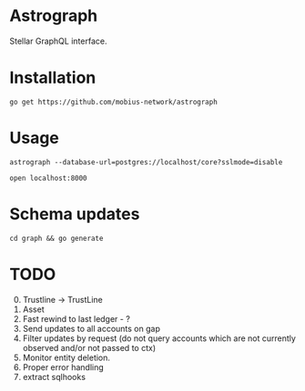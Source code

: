 Astrograph
==========

Stellar GraphQL interface.

# Installation

`go get https://github.com/mobius-network/astrograph`

# Usage

`astrograph --database-url=postgres://localhost/core?sslmode=disable`

`open localhost:8000`

# Schema updates

`cd graph && go generate`

# TODO

0. Trustline -> TrustLine
1. Asset
1. Fast rewind to last ledger - ?
2. Send updates to all accounts on gap
3. Filter updates by request (do not query accounts which are not currently observed and/or not passed to ctx)
4. Monitor entity deletion.
5. Proper error handling
6. extract sqlhooks
